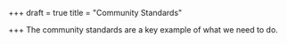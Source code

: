 +++
draft = true
title = "Community Standards"

+++
The community standards are a key example of what we need to do.